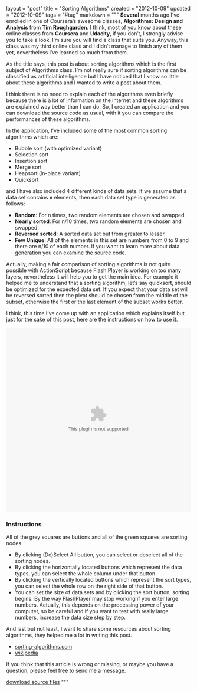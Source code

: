 layout = "post"
title = "Sorting Algorithms"
created = "2012-10-09"
updated = "2012-10-09"
tags = "#tag"
markdown = """
**Several** months ago I’ve enrolled in one of Coursera’s awesome classes, **Algorithms: Design and Analysis** from **Tim Roughgarden**. I think, most of you know about these online classes from **Coursera** and **Udacity**, if you don’t, I strongly advise you to take a look. I’m sure you will find a class that suits you. Anyway, this class was my third online class and I didn’t manage to finish any of them yet, nevertheless I’ve learned so much from them.

As the title says, this post is about sorting algorithms which is the first subject of Algorithms class. I’m not really sure if sorting algorithms can be classified as artificial intelligence but I have noticed that I know so little about these algorithms and I wanted to write a post about them.

I think there is no need to explain each of the algorithms even briefly because there is a lot of information on the internet and these algorithms are explained way better than I can do. So, I created an application and you can download the source code as usual, with it you can compare the performances of these algorithms.

In the application, I’ve included some of the most common sorting algorithms which are:

* Bubble sort (with optimized variant)
* Selection sort
* Insertion sort
* Merge sort
* Heapsort (in-place variant)
* Quicksort

and I have also included 4 different kinds of data sets. If we assume that a data set contains **n** elements, then each data set type is generated as follows:

* **Random**: For n times, two random elements are chosen and swapped.
* **Nearly sorted**: For n/10 times, two random elements are chosen and swapped.
* **Reversed sorted**: A sorted data set but from greater to lesser.
* **Few Unique**: All of the elements in this set are numbers from 0 to 9 and there are n/10 of each number. If you want to learn more about data generation you can examine the source code.

Actually, making a fair comparison of sorting algorithms is not quite possible with ActionScript because Flash Player is working on too many layers, nevertheless it will help you to get the main idea. For example it helped me to understand that a sorting algorithm, let’s say quicksort, should be optimized for the expected data set. If you expect that your data set will be reversed sorted then the pivot should be chosen from the middle of the subset, otherwise the first or the last element of the subset works better.

I think, this time I’ve come up with an application which explains itself but just for the sake of this post, here are the instructions on how to use it.

<object width="500" height="500" data="/assets/2012/sorting_algorithms.swf"></object>

### Instructions
All of the grey squares are buttons and all of the green squares are sorting nodes

* By clicking (De)Select All button, you can select or deselect all of the sorting nodes.
* By clicking the horizontally located buttons which represent the data types, you can select the whole column under that button.
* By clicking the vertically located buttons which represent the sort types, you can select the whole row on the right side of that button.
* You can set the size of data sets and by clicking the sort button, sorting begins. By the way FlashPlayer may stop working if you enter large numbers. Actually, this depends on the processing power of your computer, so be careful and if you want to test with really large numbers, increase the data size step by step.
 
And last but not least, I want to share some resources about sorting algorithms, they helped me a lot in writing this post.

* [sorting-algorithms.com](http://www.sorting-algorithms.com)
* [wikipedia](http://en.wikipedia.org/wiki/Sorting_algorithm)

If you think that this article is wrong or missing, or maybe you have a question, please feel free to send me a message.

[download source files](/assets/2012/sorting_algorithms_source.zip)
"""
